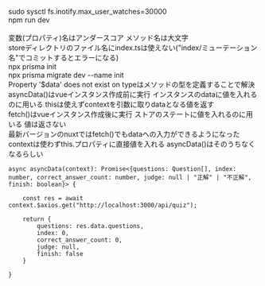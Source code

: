 sudo sysctl fs.inotify.max_user_watches=30000<br>
npm run dev<br><br>
変数(プロパティ)名はアンダースコア メソッド名は大文字<br>
storeディレクトリのファイル名にindex.tsは使えない("index/ミューテーション名"でコミットするとエラーになる)<br>
npx prisma init<br>
npx prisma migrate dev --name init<br>
Property '$data' does not exist on typeはメソッドの型を定義することで解決<br>
asyncData()はvueインスタンス作成前に実行 インスタンスのdataに値を入れるのに用いる thisは使えずcontextを引数に取りdataとなる値を返す<br>
fetch()はvueインスタンス作成後に実行 ストアのステートに値を入れるのに用いる 値は返さない<br>
最新バージョンのnuxtではfetch()でもdataへの入力ができるようになった contextは使わずthis.プロパティに直接値を入れる asyncData()はそのうちなくなるらしい<br>
```
async asyncData(context): Promise<{questions: Question[], index: number, correct_answer_count: number, judge: null | "正解" | "不正解", finish: boolean}> {

    const res = await context.$axios.get("http://localhost:3000/api/quiz");

    return {
        questions: res.data.questions,
        index: 0,
        correct_answer_count: 0,
        judge: null,
        finish: false
    }

}
```